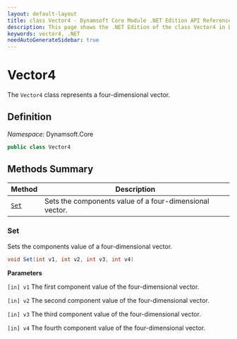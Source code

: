 ```yaml
---
layout: default-layout
title: class Vector4 - Dynamsoft Core Module .NET Edition API Reference
description: This page shows the .NET Edition of the class Vector4 in Dynamsoft Core Module.
keywords: vector4, .NET
needAutoGenerateSidebar: true
---
```


# Vector4

The `Vector4` class represents a four-dimensional vector.

## Definition

*Namespace:* Dynamsoft.Core


```csharp
public class Vector4
```

## Methods Summary

| Method               | Description |
|----------------------|-------------|
| [`Set`](#set) | Sets the components value of a four-dimensional vector. |

### Set

Sets the components value of a four-dimensional vector.

```csharp
void Set(int v1, int v2, int v3, int v4)
```

**Parameters**

`[in] v1` The first component value of the four-dimensional vector.

`[in] v2` The second component value of the four-dimensional vector.

`[in] v3` The third component value of the four-dimensional vector.

`[in] v4` The fourth component value of the four-dimensional vector.

